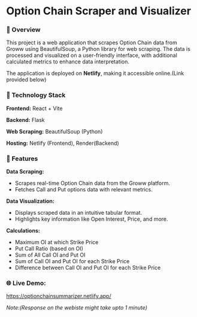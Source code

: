 # **Option Chain Scraper and Visualizer**
### 📖 Overview
This project is a web application that scrapes Option Chain data from Groww using BeautifulSoup, a Python library for web scraping. The data is processed and visualized on a user-friendly interface, with additional calculated metrics to enhance data interpretation.

The application is deployed on **Netlify**, making it accessible online.(Link provided below)

### 🚀 Technology Stack
**Frontend:** React + Vite

**Backend:** Flask

**Web Scraping:** BeautifulSoup (Python)

**Hosting:** Netlify (Frontend), Render(Backend)

### 🎯 Features
**Data Scraping:**

- Scrapes real-time Option Chain data from the Groww platform.
- Fetches Call and Put options data with relevant metrics.

**Data Visualization:**

- Displays scraped data in an intuitive tabular format.
- Highlights key information like Open Interest, Price, and more.

**Calculations:**

- Maximum OI at which Strike Price
- Put Call Ratio (based on OI)
- Sum of All Call OI and Put OI
- Sum of Call OI and Put OI for each Strike Price
- Difference between Call OI and Put OI for each Strike Price

### 🌐 Live Demo:
https://optionchainsummarizer.netlify.app/

*Note:(Response on the webiste might take upto 1 minute)*
